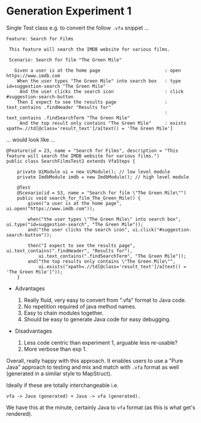 # Generation Experiment 1

Single Test class e.g. to convert the follow `.vfa` snippet ...

    Feature: Search for Films
    
     This feature will search the IMDB website for various films.
     
     Scenario: Search for film "The Green Mile"
     
       Given a user is at the home page                        : open https://www.imdb.com
        When the user types "The Green Mile" into search box   : type id=suggestion-search "The Green Mile"
         And the user clicks the search icon                   : click #suggestion-search-button
        Then I expect to see the results page                  : text_contains .findHeader "Results for"
                                                               : text_contains .findSearchTerm "The Green Mile"
         And the top result only contains "The Green Mile"     : exists xpath=.//td[@class='result_text']/a[text() = 'The Green Mile']
         
... would look like ...

    @Feature(id = 23, name = "Search for Films", description = "This feature will search the IMDB website for various films.")
    public class SearchFilmsTest2 extends VfaSteps {
    
        private UiModule ui = new UiModule(); // low level module
        private ImdbModule imdb = new ImdbModule(); // high level module
    
        @Test
        @Scenario(id = 53, name = "Search for film \"The Green Mile\"")
        public void search_for_film_The_Green_Mile() {
            given("a user is at the home page", ui.open("https://www.imdb.com"));
    
            when("the user types \"The Green Mile\" into search box", ui.type("id=suggestion-search", "The Green Mile"));
            and("the user clicks the search icon", ui.click("#suggestion-search-button"));
    
            then("I expect to see the results page", ui.text_contains(".findHeader", "Results for"),
                ui.text_contains(".findSearchTerm", "The Green Mile"));
            and("the top results only contains \"The Green Mile\"",
                ui.exists("xpath=.//td[@class='result_text']/a[text() = 'The Green Mile']"));
        }

 
* Advantages
  1. Really fluid, very easy to convert from ".vfa" format to Java code.
  2. No repetition required of java method names.
  3. Easy to chain modules together.
  4. Should be easy to generate Java code for easy debugging.
   
* Disadvantages
  1. Less code centric than experiment 1, arguable less re-usable?
  2. More verbose than exp 1.
  

Overall, really happy with this approach.  It enables users to use a "Pure Java" approach to testing
and mix and match with `.vfa` format as well (generated in a similar style to MapStruct).

Ideally if these are totally interchangeable i.e. 

    vfa -> Java (generated) + Java -> vfa (generated).

We have this at the minute, certainly Java to `vfa` format (as this is what get's rendered).     
    